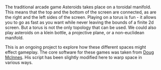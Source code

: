 The traditional arcade game Asteroids takes place on a toroidal manifold. This means that the top and the bottom of the screen are connected, as are the right and the left sides of the screen. Playing on a torus is fun - it allows you to go as fast as you want while never leaving the bounds of a finite 2d screen. But a torus is not the only topology that can be used. We could also play asteroids on a klein bottle, a projective plane, or a non-euclidean manifold.

This is an ongoing project to explore how these different spaces might effect gameplay.
The core software for these games was taken from [Doug McInnes](https://github.com/dmcinnes/HTML5-Asteroids). His script has been slightly modified here to warp space in various ways.
